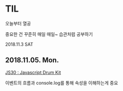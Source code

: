 # TIL

오늘부터 열공

중요한 건 꾸준히 매일 매일~ 습관처럼 공부하기

2018.11.3 SAT

## 2018.11.05. Mon.

[JS30 : Javascript Drum Kit ](JS30/index-START.html)

이벤트의 흐름과 console.log를 통해 속성을 이해하는게 중요